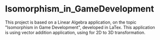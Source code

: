# Isomorphism_in_GameDevelopment
This project is based on a Linear Algebra application, on the topic "Isomorphism in Game Development", developed in LaTex. This application is using vector addition application, using for 2D to 3D transformation.
